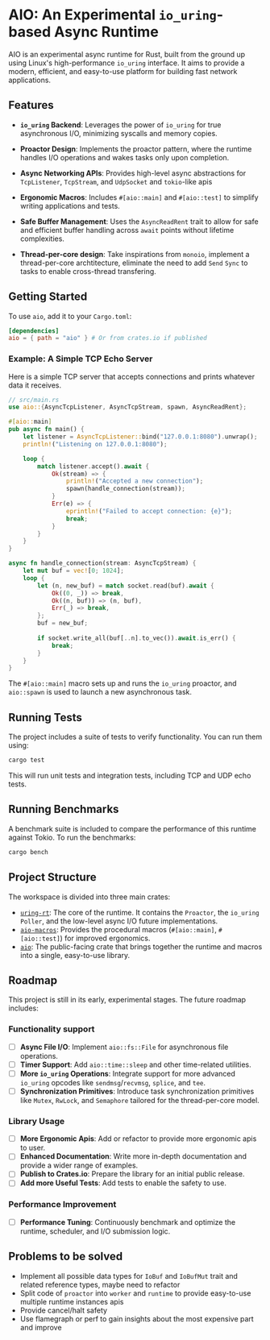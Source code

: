 # AIO: An Experimental `io_uring`-based Async Runtime

AIO is an experimental async runtime for Rust, built from the ground up using Linux's high-performance `io_uring` interface. It aims to provide a modern, efficient, and easy-to-use platform for building fast network applications.

## Features

*   **`io_uring` Backend**: Leverages the power of `io_uring` for true asynchronous I/O, minimizing syscalls and memory copies.
*   **Proactor Design**: Implements the proactor pattern, where the runtime handles I/O operations and wakes tasks only upon completion.
*   **Async Networking APIs**: Provides high-level async abstractions for `TcpListener`, `TcpStream`, and `UdpSocket` and `tokio`-like apis
*   **Ergonomic Macros**: Includes `#[aio::main]` and `#[aio::test]` to simplify writing applications and tests.
*   **Safe Buffer Management**: Uses the `AsyncReadRent` trait to allow for safe and efficient buffer handling across `await` points without lifetime complexities.

*   **Thread-per-core design**: Take inspirations from `monoio`, implement a thread-per-core archtitecture, eliminate the need to add `Send` `Sync` to tasks to enable cross-thread transfering.


## Getting Started

To use `aio`, add it to your `Cargo.toml`:

```toml
[dependencies]
aio = { path = "aio" } # Or from crates.io if published
```

### Example: A Simple TCP Echo Server

Here is a simple TCP server that accepts connections and prints whatever data it receives.

```rust
// src/main.rs
use aio::{AsyncTcpListener, AsyncTcpStream, spawn, AsyncReadRent};

#[aio::main]
pub async fn main() {
    let listener = AsyncTcpListener::bind("127.0.0.1:8080").unwrap();
    println!("Listening on 127.0.0.1:8080");

    loop {
        match listener.accept().await {
            Ok(stream) => {
                println!("Accepted a new connection");
                spawn(handle_connection(stream));
            }
            Err(e) => {
                eprintln!("Failed to accept connection: {e}");
                break;
            }
        }
    }
}

async fn handle_connection(stream: AsyncTcpStream) {
    let mut buf = vec![0; 1024];
    loop {
        let (n, new_buf) = match socket.read(buf).await {
            Ok((0, _)) => break, 
            Ok((n, buf)) => (n, buf),
            Err(_) => break,
        };
        buf = new_buf;
                
        if socket.write_all(buf[..n].to_vec()).await.is_err() {
            break;
        }
    }
}
```

The `#[aio::main]` macro sets up and runs the `io_uring` proactor, and `aio::spawn` is used to launch a new asynchronous task.

## Running Tests

The project includes a suite of tests to verify functionality. You can run them using:

```bash
cargo test
```

This will run unit tests and integration tests, including TCP and UDP echo tests.

## Running Benchmarks

A benchmark suite is included to compare the performance of this runtime against Tokio. To run the benchmarks:

```bash
cargo bench
```

## Project Structure

The workspace is divided into three main crates:

*   [`uring-rt`](./uring-rt/): The core of the runtime. It contains the `Proactor`, the `io_uring` `Poller`, and the low-level async I/O future implementations.
*   [`aio-macros`](./aio-macros/): Provides the procedural macros (`#[aio::main]`, `#[aio::test]`) for improved ergonomics.
*   [`aio`](./aio/): The public-facing crate that brings together the runtime and macros into a single, easy-to-use library.


## Roadmap


This project is still in its early, experimental stages. The future roadmap includes:

### Functionality support
- [ ] **Async File I/O**: Implement `aio::fs::File` for asynchronous file operations.
- [ ] **Timer Support**: Add `aio::time::sleep` and other time-related utilities.
- [ ] **More `io_uring` Operations**: Integrate support for more advanced `io_uring` opcodes like `sendmsg`/`recvmsg`, `splice`, and `tee`.
- [ ] **Synchronization Primitives**: Introduce task synchronization primitives like `Mutex`, `RwLock`, and `Semaphore` tailored for the thread-per-core model.

### Library Usage
- [ ] **More Ergonomic Apis**: Add or refactor to provide more ergonomic apis to user.
- [ ] **Enhanced Documentation**: Write more in-depth documentation and provide a wider range of examples.
- [ ] **Publish to Crates.io**: Prepare the library for an initial public release.
- [ ] **Add more Useful Tests**: Add tests to enable the safety to use.
### Performance Improvement
- [ ] **Performance Tuning**: Continuously benchmark and optimize the runtime, scheduler, and I/O submission logic.


## Problems to be solved

- Implement all possible data types for `IoBuf` and `IoBufMut` trait and related reference types, maybe need to refactor
- Split code of `proactor` into `worker` and `runtime` to provide easy-to-use multiple runtime instances apis
- Provide cancel/halt safety
- Use flamegraph or perf to gain insights about the most expensive part and improve

